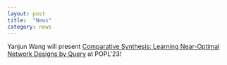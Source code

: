 ```yaml
---
layout: post
title:  "News"
category: news
---
```


Yanjun Wang will present [Comparative Synthesis: Learning Near-Optimal Network Designs by Query](https://dl.acm.org/doi/10.1145/3571197) at POPL'23!
